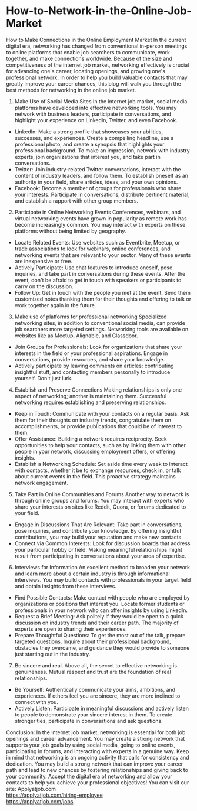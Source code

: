 # How-to-Network-in-the-Online-Job-Market
How to Make Connections in the Online Employment Market
In the current digital era, networking has changed from conventional in-person meetings to online platforms that enable job searchers to communicate, work together, and make connections worldwide. Because of the size and competitiveness of the internet job market, networking effectively is crucial for advancing one's career, locating openings, and growing one's professional network. In order to help you build valuable contacts that may greatly improve your career chances, this blog will walk you through the best methods for networking in the online job market.

1. Make Use of Social Media Sites
In the internet job market, social media platforms have developed into effective networking tools. You may network with business leaders, participate in conversations, and highlight your experience on LinkedIn, Twitter, and even Facebook.

- LinkedIn: Make a strong profile that showcases your abilities, successes, and experiences. Create a compelling headline, use a professional photo, and create a synopsis that highlights your professional background. To make an impression, network with industry experts, join organizations that interest you, and take part in conversations.
- Twitter: Join industry-related Twitter conversations, interact with the content of industry leaders, and follow them. To establish oneself as an authority in your field, share articles, ideas, and your own opinions.
- Facebook: Become a member of groups for professionals who share your interests. Participate in conversations, distribute pertinent material, and establish a rapport with other group members.

2. Participate in Online Networking Events
Conferences, webinars, and virtual networking events have grown in popularity as remote work has become increasingly common. You may interact with experts on these platforms without being limited by geography.

- Locate Related Events: Use websites such as Eventbrite, Meetup, or trade associations to look for webinars, online conferences, and networking events that are relevant to your sector. Many of these events are inexpensive or free.
- Actively Participate: Use chat features to introduce oneself, pose inquiries, and take part in conversations during these events. After the event, don't be afraid to get in touch with speakers or participants to carry on the discussion.
- Follow Up: Get in touch with the people you met at the event. Send them customized notes thanking them for their thoughts and offering to talk or work together again in the future.

3. Make use of platforms for professional networking
Specialized networking sites, in addition to conventional social media, can provide job searchers more targeted settings. Networking tools are available on websites like as Meetup, Alignable, and Glassdoor.

- Join Groups for Professionals: Look for organizations that share your interests in the field or your professional aspirations. Engage in conversations, provide resources, and share your knowledge.
- Actively participate by leaving comments on articles: contributing insightful stuff, and contacting members personally to introduce yourself. Don't just lurk.

4. Establish and Preserve Connections
Making relationships is only one aspect of networking; another is maintaining them. Successful networking requires establishing and preserving relationships.

- Keep in Touch: Communicate with your contacts on a regular basis. Ask them for their thoughts on industry trends, congratulate them on accomplishments, or provide publications that could be of interest to them.
- Offer Assistance: Building a network requires reciprocity. Seek opportunities to help your contacts, such as by linking them with other people in your network, discussing employment offers, or offering insights.
- Establish a Networking Schedule: Set aside time every week to interact with contacts, whether it be to exchange resources, check in, or talk about current events in the field. This proactive strategy maintains network engagement.

5. Take Part in Online Communities and Forums
Another way to network is through online groups and forums. You may interact with experts who share your interests on sites like Reddit, Quora, or forums dedicated to your field.

- Engage in Discussions That Are Relevant: Take part in conversations, pose inquiries, and contribute your knowledge. By offering insightful contributions, you may build your reputation and make new contacts.
- Connect via Common Interests: Look for discussion boards that address your particular hobby or field. Making meaningful relationships might result from participating in conversations about your area of expertise.

6. Interviews for Information
An excellent method to broaden your network and learn more about a certain industry is through informational interviews. You may build contacts with professionals in your target field and obtain insights from these interviews.

- Find Possible Contacts: Make contact with people who are employed by organizations or positions that interest you. Locate former students or professionals in your network who can offer insights by using LinkedIn.
- Request a Brief Meeting: Ask politely if they would be open to a quick discussion on industry trends and their career path. The majority of experts are open to sharing their experiences.
- Prepare Thoughtful Questions: To get the most out of the talk, prepare targeted questions. Inquire about their professional background, obstacles they overcame, and guidance they would provide to someone just starting out in the industry.

7. Be sincere and real.
Above all, the secret to effective networking is genuineness. Mutual respect and trust are the foundation of real relationships.

- Be Yourself: Authentically communicate your aims, ambitions, and experiences. If others feel you are sincere, they are more inclined to connect with you.
- Actively Listen: Participate in meaningful discussions and actively listen to people to demonstrate your sincere interest in them. To create stronger ties, participate in conversations and ask questions.

Conclusion:
In the internet job market, networking is essential for both job openings and career advancement. You may create a strong network that supports your job goals by using social media, going to online events, participating in forums, and interacting with experts in a genuine way. Keep in mind that networking is an ongoing activity that calls for consistency and dedication. You may build a strong network that can improve your career path and lead to new chances by fostering relationships and giving back to your community. Accept the digital era of networking and allow your contacts to help you achieve your professional objectives!
You can visit our site: Applyatjob.com<br>
 https://applyatjob.com/hiring-employee<br>
https://applyatjob.com/jobs
